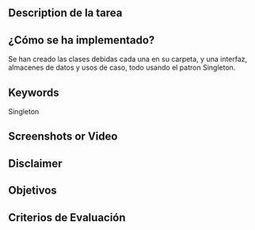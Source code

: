 ## Description de la tarea

<!-- Descripción sobre lo que se pide en la tarea -->

## ¿Cómo se ha implementado?

Se han creado las clases debidas cada una en su carpeta, y una interfaz, almacenes de datos y usos de caso, todo usando el patron Singleton.


<!-- Estructura de clases, patrones: MVVM, etc.  -->

## Keywords 
Singleton

<!-- Palabras relacionadas con los conceptos vistos -->

## Screenshots or Video

<!-- Captura de pantalla de la consola -->

## Disclaimer

## Objetivos

<!-- Lo actualiza el profesor.. 
Buscar en el README el Resultado de Aprendizaje con el que se está trabajando -->

## Criterios de Evaluación

<!-- 
    Lo actualiza el profesor.
    Buscar en el README los criterios de Evaluación con los que se están trabajando.
    Marca con una [X] los conseguidos. Ejemplo:
    [ ] Criterio Evaluación 1.
    [ ] Criterio Evaluación 2.
    [X] Criterio Evaluación 3.
-->